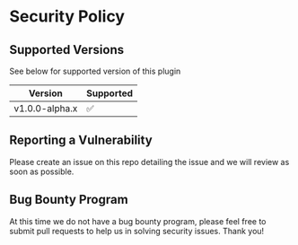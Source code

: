 # Security Policy

## Supported Versions

See below for supported version of this plugin

| Version         | Supported          |
| --------------- | ------------------ |
| v1.0.0-alpha.x  | :white_check_mark: |

## Reporting a Vulnerability

Please create an issue on this repo detailing the issue and we will review as soon as possible.

## Bug Bounty Program

At this time we do not have a bug bounty program, please feel free to submit pull requests to help us in solving security issues. Thank you!
